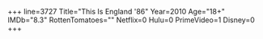 +++
line=3727
Title="This Is England '86"
Year=2010
Age="18+"
IMDb="8.3"
RottenTomatoes=""
Netflix=0
Hulu=0
PrimeVideo=1
Disney=0
+++

